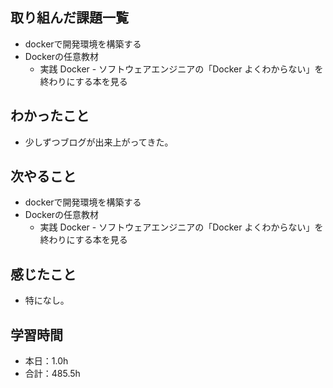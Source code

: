 ## 取り組んだ課題一覧
- dockerで開発環境を構築する
- Dockerの任意教材
  - 実践 Docker - ソフトウェアエンジニアの「Docker よくわからない」を終わりにする本を見る
## わかったこと
- 少しずつブログが出来上がってきた。
## 次やること
- dockerで開発環境を構築する
- Dockerの任意教材
  - 実践 Docker - ソフトウェアエンジニアの「Docker よくわからない」を終わりにする本を見る
## 感じたこと
- 特になし。
## 学習時間
- 本日：1.0h
- 合計：485.5h
